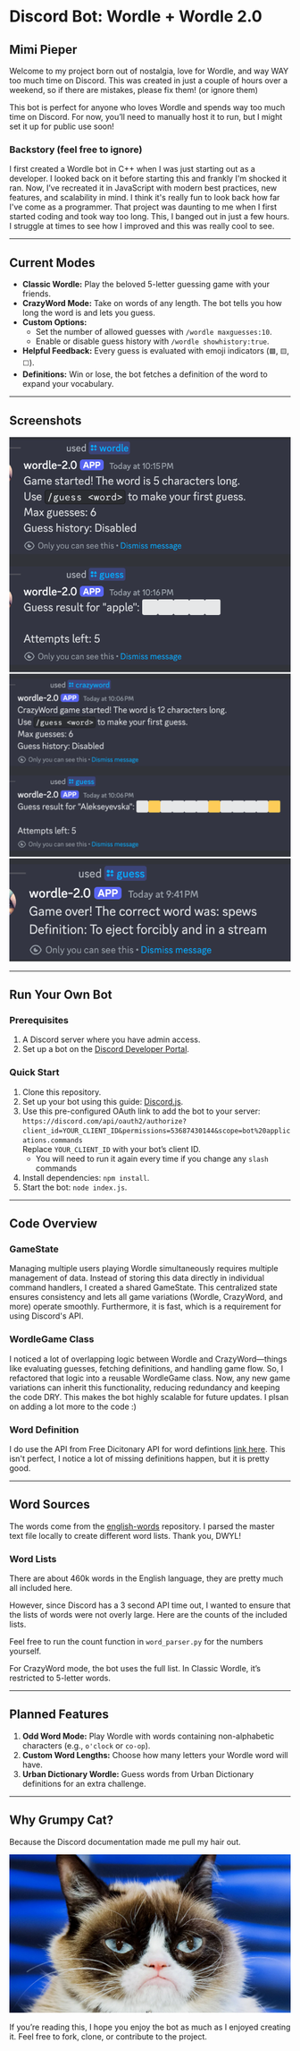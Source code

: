 # Discord Bot: Wordle + Wordle 2.0
## Mimi Pieper

Welcome to  my project born out of nostalgia, love for Wordle, and way WAY too much time on Discord. This was created in just a couple of hours over a weekend, so if there are mistakes, please fix them! (or ignore them)

This bot is perfect for anyone who loves Wordle and spends way too much time on Discord. For now, you’ll need to manually host it to run, but I might set it up for public use soon!

### Backstory (feel free to ignore)
I first created a Wordle bot in C++ when I was just starting out as a developer. I looked back on it before starting this and frankly I'm shocked it ran. Now, I’ve recreated it in JavaScript with modern best practices, new features, and scalability in mind. I think it's really fun to look back how far I've come as a programmer. That project was daunting to me when I first started coding and took way too long. This, I banged out in just a few hours. I struggle at times to see how I improved and this was really cool to see.

---

## Current Modes
- **Classic Wordle:** Play the beloved 5-letter guessing game with your friends.
- **CrazyWord Mode:** Take on words of any length. The bot tells you how long the word is and lets you guess.
- **Custom Options:**
  - Set the number of allowed guesses with `/wordle maxguesses:10`.
  - Enable or disable guess history with `/wordle showhistory:true`.
- **Helpful Feedback:** Every guess is evaluated with emoji indicators (`🟩`, `🟨`, `⬜`).
- **Definitions:** Win or lose, the bot fetches a definition of the word to expand your vocabulary.

---

## Screenshots
![Wordle](screenshots/wordle.png)
![Crazy Mode](screenshots/crazyyy.png)
![End](screenshots/end.png)

---

## Run Your Own Bot
### Prerequisites
1. A Discord server where you have admin access.
2. Set up a bot on the [Discord Developer Portal](https://discordjs.guide/#before-you-begin).

### Quick Start
1. Clone this repository.
2. Set up your bot using this guide: [Discord.js](https://discordjs.guide/#before-you-begin).
3. Use this pre-configured OAuth link to add the bot to your server:  
   `https://discord.com/api/oauth2/authorize?client_id=YOUR_CLIENT_ID&permissions=53687430144&scope=bot%20applications.commands`  
   Replace `YOUR_CLIENT_ID` with your bot’s client ID.
   - You will need to run it again every time if you change any `slash` commands
4. Install dependencies: `npm install`.
5. Start the bot: `node index.js`.

---
## Code Overview

### GameState
Managing multiple users playing Wordle simultaneously requires multiple management of data. Instead of storing this data directly in individual command handlers, I created a shared GameState. This centralized state ensures consistency and lets all game variations (Wordle, CrazyWord, and more) operate smoothly. Furthermore, it is fast, which is a requirement for using Discord's API.

### WordleGame Class
I noticed a lot of overlapping logic between Wordle and CrazyWord—things like evaluating guesses, fetching definitions, and handling game flow. So, I refactored that logic into a reusable WordleGame class. Now, any new game variations can inherit this functionality, reducing redundancy and keeping the code DRY. This makes the bot highly scalable for future updates. I plsan on adding a lot more to the code :)

### Word Definition
I do use the API from Free Dicitonary API for word defintions [link here](https://dictionaryapi.dev/). This isn't perfect, I notice a lot of missing definitions happen, but it is pretty good.

---

## Word Sources
The words come from the [english-words](https://github.com/dwyl/english-words) repository. I parsed the master text file locally to create different word lists. Thank you, DWYL!

### Word Lists
There are about 460k words in the English language, they are pretty much all included here. 

However, since Discord has a 3 second API time out, I wanted to ensure that the lists of words were not overly large. Here are the counts of the included lists.

Feel free to run the count function in `word_parser.py` for the numbers yourself.

For CrazyWord mode, the bot uses the full list. In Classic Wordle, it’s restricted to 5-letter words.

---

## Planned Features
1. **Odd Word Mode:** Play Wordle with words containing non-alphabetic characters (e.g., `o'clock` or `co-op`).
2. **Custom Word Lengths:** Choose how many letters your Wordle word will have.
3. **Urban Dictionary Wordle:** Guess words from Urban Dictionary definitions for an extra challenge.

---

## Why Grumpy Cat?

Because the Discord documentation made me pull my hair out.

![Grumpy cat](screenshots/grumpycat.webp)


If you’re reading this, I hope you enjoy the bot as much as I enjoyed creating it. Feel free to fork, clone, or contribute to the project.
